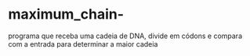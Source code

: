 # maximum_chain-
programa que receba uma cadeia de DNA, divide em códons e compara com a entrada para determinar a maior cadeia
